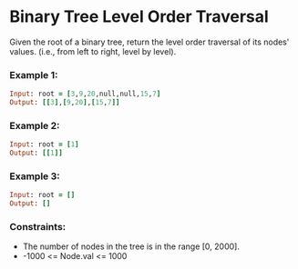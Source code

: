 # Binary Tree Level Order Traversal

Given the root of a binary tree, return the level order traversal of its nodes' values. (i.e., from left to right, level by level).

### Example 1:
```ruby
Input: root = [3,9,20,null,null,15,7]
Output: [[3],[9,20],[15,7]]
```
### Example 2:
```ruby
Input: root = [1]
Output: [[1]]
```
### Example 3:
```ruby
Input: root = []
Output: []
```
### Constraints:

- The number of nodes in the tree is in the range [0, 2000].
- -1000 <= Node.val <= 1000